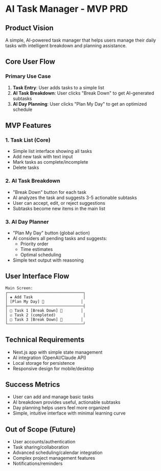 # AI Task Manager - MVP PRD

## Product Vision
A simple, AI-powered task manager that helps users manage their daily tasks with intelligent breakdown and planning assistance.

## Core User Flow

### Primary Use Case
1. **Task Entry**: User adds tasks to a simple list
2. **AI Task Breakdown**: User clicks "Break Down" to get AI-generated subtasks
3. **AI Day Planning**: User clicks "Plan My Day" to get an optimized schedule

## MVP Features

### 1. Task List (Core)
- Simple list interface showing all tasks
- Add new task with text input
- Mark tasks as complete/incomplete
- Delete tasks

### 2. AI Task Breakdown
- "Break Down" button for each task
- AI analyzes the task and suggests 3-5 actionable subtasks
- User can accept, edit, or reject suggestions
- Subtasks become new items in the main list

### 3. AI Day Planner
- "Plan My Day" button (global action)
- AI considers all pending tasks and suggests:
  - Priority order
  - Time estimates
  - Optimal scheduling
- Simple text output with reasoning

## User Interface Flow

```
Main Screen:
┌─────────────────────────────────┐
│ ✚ Add Task                      │
│ [Plan My Day] 🤖                │
├─────────────────────────────────┤
│ □ Task 1 [Break Down] 🤖        │
│ ☑ Task 2 (completed)            │
│ □ Task 3 [Break Down] 🤖        │
└─────────────────────────────────┘
```

## Technical Requirements
- Next.js app with simple state management
- AI integration (OpenAI/Claude API)
- Local storage for persistence
- Responsive design for mobile/desktop

## Success Metrics
- User can add and manage basic tasks
- AI breakdown provides useful, actionable subtasks
- Day planning helps users feel more organized
- Simple, intuitive interface with minimal learning curve

## Out of Scope (Future)
- User accounts/authentication
- Task sharing/collaboration
- Advanced scheduling/calendar integration
- Complex project management features
- Notifications/reminders
